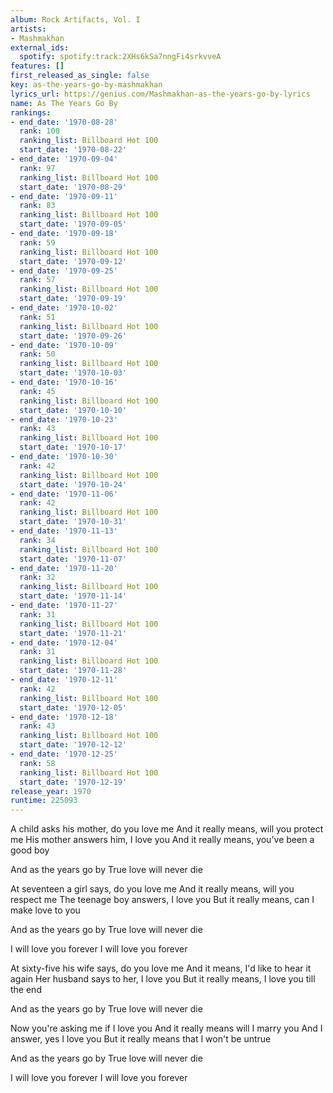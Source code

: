 ```yaml
---
album: Rock Artifacts, Vol. I
artists:
- Mashmakhan
external_ids:
  spotify: spotify:track:2XHs6kSa7nngFi4srkvveA
features: []
first_released_as_single: false
key: as-the-years-go-by-mashmakhan
lyrics_url: https://genius.com/Mashmakhan-as-the-years-go-by-lyrics
name: As The Years Go By
rankings:
- end_date: '1970-08-28'
  rank: 100
  ranking_list: Billboard Hot 100
  start_date: '1970-08-22'
- end_date: '1970-09-04'
  rank: 97
  ranking_list: Billboard Hot 100
  start_date: '1970-08-29'
- end_date: '1970-09-11'
  rank: 83
  ranking_list: Billboard Hot 100
  start_date: '1970-09-05'
- end_date: '1970-09-18'
  rank: 59
  ranking_list: Billboard Hot 100
  start_date: '1970-09-12'
- end_date: '1970-09-25'
  rank: 57
  ranking_list: Billboard Hot 100
  start_date: '1970-09-19'
- end_date: '1970-10-02'
  rank: 51
  ranking_list: Billboard Hot 100
  start_date: '1970-09-26'
- end_date: '1970-10-09'
  rank: 50
  ranking_list: Billboard Hot 100
  start_date: '1970-10-03'
- end_date: '1970-10-16'
  rank: 45
  ranking_list: Billboard Hot 100
  start_date: '1970-10-10'
- end_date: '1970-10-23'
  rank: 43
  ranking_list: Billboard Hot 100
  start_date: '1970-10-17'
- end_date: '1970-10-30'
  rank: 42
  ranking_list: Billboard Hot 100
  start_date: '1970-10-24'
- end_date: '1970-11-06'
  rank: 42
  ranking_list: Billboard Hot 100
  start_date: '1970-10-31'
- end_date: '1970-11-13'
  rank: 34
  ranking_list: Billboard Hot 100
  start_date: '1970-11-07'
- end_date: '1970-11-20'
  rank: 32
  ranking_list: Billboard Hot 100
  start_date: '1970-11-14'
- end_date: '1970-11-27'
  rank: 31
  ranking_list: Billboard Hot 100
  start_date: '1970-11-21'
- end_date: '1970-12-04'
  rank: 31
  ranking_list: Billboard Hot 100
  start_date: '1970-11-28'
- end_date: '1970-12-11'
  rank: 42
  ranking_list: Billboard Hot 100
  start_date: '1970-12-05'
- end_date: '1970-12-18'
  rank: 43
  ranking_list: Billboard Hot 100
  start_date: '1970-12-12'
- end_date: '1970-12-25'
  rank: 58
  ranking_list: Billboard Hot 100
  start_date: '1970-12-19'
release_year: 1970
runtime: 225093
---
```

A child asks his mother, do you love me
And it really means, will you protect me
His mother answers him, I love you
And it really means, you've been a good boy

And as the years go by
True love will never die

At seventeen a girl says, do you love me
And it really means, will you respect me
The teenage boy answers, I love you
But it really means, can I make love to you

And as the years go by
True love will never die

I will love you forever
I will love you forever

At sixty-five his wife says, do you love me
And it means, I'd like to hear it again
Her husband says to her, I love you
But it really means, I love you till the end

And as the years go by
True love will never die

Now you're asking me if I love you
And it really means will I marry you
And I answer, yes I love you
But it really means that I won't be untrue

And as the years go by
True love will never die

I will love you forever
I will love you forever
